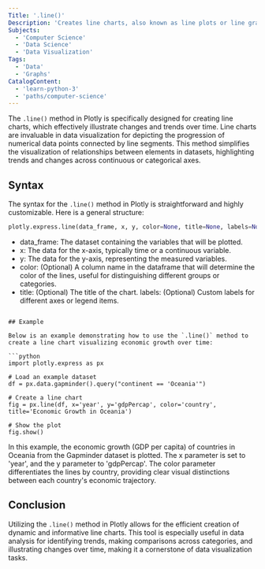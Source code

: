 ```yaml
---
Title: '.line()'
Description: 'Creates line charts, also known as line plots or line graphs.'
Subjects:
  - 'Computer Science'
  - 'Data Science'
  - 'Data Visualization'
Tags:
  - 'Data'
  - 'Graphs'
CatalogContent:
  - 'learn-python-3'
  - 'paths/computer-science'
---
```


The `.line()` method in Plotly is specifically designed for creating line charts, which effectively illustrate changes and trends over time. Line charts are invaluable in data visualization for depicting the progression of numerical data points connected by line segments. This method simplifies the visualization of relationships between elements in datasets, highlighting trends and changes across continuous or categorical axes.

## Syntax

The syntax for the `.line()` method in Plotly is straightforward and highly customizable. Here is a general structure:

```python
plotly.express.line(data_frame, x, y, color=None, title=None, labels=None, ...)
```
- data_frame: The dataset containing the variables that will be plotted.
- x: The data for the x-axis, typically time or a continuous variable.
- y: The data for the y-axis, representing the measured variables.
- color: (Optional) A column name in the dataframe that will determine the color of the lines, useful for distinguishing different groups or categories.
- title: (Optional) The title of the chart.
labels: (Optional) Custom labels for different axes or legend items.

```

## Example

Below is an example demonstrating how to use the `.line()` method to create a line chart visualizing economic growth over time:

```python
import plotly.express as px

# Load an example dataset
df = px.data.gapminder().query("continent == 'Oceania'")

# Create a line chart
fig = px.line(df, x='year', y='gdpPercap', color='country', title='Economic Growth in Oceania')

# Show the plot
fig.show()

```

In this example, the economic growth (GDP per capita) of countries in Oceania from the Gapminder dataset is plotted. The x parameter is set to 'year', and the y parameter to 'gdpPercap'. The color parameter differentiates the lines by country, providing clear visual distinctions between each country's economic trajectory.

## Conclusion
Utilizing the `.line()` method in Plotly allows for the efficient creation of dynamic and informative line charts. This tool is especially useful in data analysis for identifying trends, making comparisons across categories, and illustrating changes over time, making it a cornerstone of data visualization tasks.